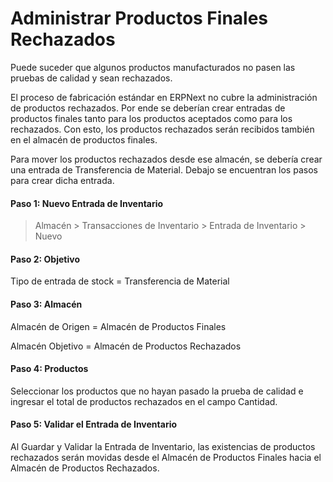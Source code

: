 <!-- add-breadcrumbs -->
# Administrar Productos Finales Rechazados

Puede suceder que algunos productos manufacturados no pasen las pruebas de calidad y sean rechazados.

El proceso de fabricación estándar en ERPNext no cubre la administración de productos rechazados. Por ende se deberían crear entradas de productos finales tanto para los productos aceptados como para los rechazados. Con esto, los productos rechazados serán recibidos también en el almacén de productos finales. 

Para mover los productos rechazados desde ese almacén, se debería crear una entrada de Transferencia de Material. Debajo se encuentran los pasos para crear dicha entrada.

#### Paso 1: Nuevo Entrada de Inventario

> Almacén > Transacciones de Inventario > Entrada de Inventario > Nuevo

#### Paso 2: Objetivo

Tipo de entrada de stock = Transferencia de Material

#### Paso 3: Almacén

Almacén de Origen = Almacén de Productos Finales

Almacén Objetivo = Almacén de Productos Rechazados

#### Paso 4: Productos

Seleccionar los productos que no hayan pasado la prueba de calidad e ingresar el total de productos rechazados en el campo Cantidad. 

#### Paso 5: Validar el Entrada de Inventario

Al Guardar y Validar la Entrada de Inventario, las existencias de productos rechazados serán movidas desde el Almacén de Productos Finales hacia el Almacén de Productos Rechazados. 


<!-- markdown -->
